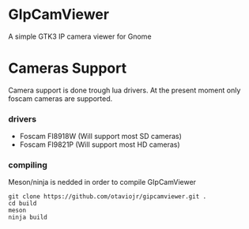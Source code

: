 # GIpCamViewer
A simple GTK3 IP camera viewer for Gnome

# Cameras Support
Camera support is done trough lua drivers. At the present moment only foscam cameras are supported.  

### drivers
- Foscam FI8918W (Will support most SD cameras)
- Foscam FI9821P (Will support most HD cameras)

### compiling
Meson/ninja is nedded in order to compile GIpCamViewer

```
git clone https://github.com/otaviojr/gipcamviewer.git .
cd build
meson
ninja build
```
